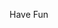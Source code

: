 <!-- ![Anurag's GitHub stats](https://github-readme-stats.vercel.app/api?username=FloweryK&show_icons=true&theme=radical) -->

Have Fun
